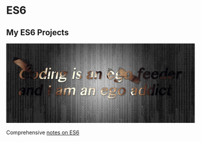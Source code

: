 # ES6
## My ES6 Projects

![Quote - coding is an ego feeder and I am an ego addict](https://github.com/arjunkhode/ES6/blob/master/Quote1-AK.png)

Comprehensive [notes on ES6](http://thesagittariusme.blogspot.com/search/label/ES6)

